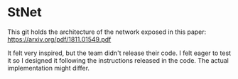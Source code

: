 # StNet
This git holds the architecture of the network exposed in this paper: https://arxiv.org/pdf/1811.01549.pdf

It felt very inspired, but the team didn't release their code. I felt eager to test it so I designed it following the instructions released in the code. The actual implementation might differ.
